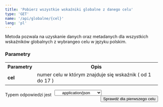 ```yaml
---
title: 'Pobierz wszystkie wskaźniki globalne z danego celu'
type: 'GET'
name: '/api/globalne/{cel}'
lang: 'pl'
---
```


Metoda pozwala na uzyskanie danych oraz metadanych dla wszystkich wskaźników globalnych z wybrangeo celu w języku polskim.

### Parametry

<table id='api_table'>
  <tr>
    <th><b>Parametry</b></th>
    <th><b>Opis</b></th>
  </tr>
  <tr>
    <td><b>cel</b></td>
    <td>numer celu w którym znajduje się wskaźnik ( od 1 do 17 )</td>
  </tr>
</table>

<p style='float:left;margin-top: 7px;'>Typem odpowiedzi jest</p>
<select style='float:left;padding: 0px 15px;width: 155px;margin-left: 10px;text-align-last: center;'>
  <option>application/json</option>
</select>

<button style='float:right;' onclick="ShowExample1()">Sprawdź dla pierwszego celu</button>

<div id='example1' style='display:none;'>

<h3 id="przykładowy-curl">Curl</h3>

<p><code class="highlighter-rouge">curl -X GET --header 'Accept: application/json' 'http://localhost:4000/sdg-indicators/api/globalne/1</code></p>

<h3 id="przykładowy-url">URL</h3>

<p><code class="highlighter-rouge">http://localhost:4000/sdg-indicators/api/globalne/1</code></p>

<h3 id="przykładowy-kod-odpowiedzi">Kod odpowiedzi</h3>

<p><code class="highlighter-rouge">200</code></p>

<h3 id="przykładowa-odpowiedź">Odpowiedź</h3>

<p><code class="highlighter-rouge">[
{
  "1":[

    {
      "1-1-1": [
        {
          "metadane": [

            {
                            "nazwa": " 1.1.1 Stopa ubóstwa według międzynarodowej granicy ubóstwa",

                            "cel": "Cel 1. Koniec z ubóstwem",

                            "zadanie": "1.1 Do 2030 roku wyeliminować skrajne ubóstwo na całym świecie aktualnie mierzone jako utrzymywanie się za mniej niż $1,25 dziennie",

                            "definicja": "Odsetek osób w gospodarstwach domowych, których dzienny dochód jest niższy od kwoty, określonej jako międzynarodowa granica ubóstwa (1,9 $ dziennie).",

                            "jednostka": "procent [%]",

                            "wymiary": "ogółem",

                            "metodologia": "Definicja wskaźnika: Odsetek osób z dochodem do dyspozycji poniżej progu zagrożenia ubóstwem, który określany jest dziennym dochodem do dyspozycji w wysokości 1,9 $. W celu zniwelowania różnic w mierzeniu ubóstwa ludnosci mieszkającej w różnych krajach zastosowano tzw. parytet siły nabywczej (PPP).  PPP to rodzaj kursów wymiany walut, które stosuje się w celu przeliczenia wskaźników ekonomicznych wyrażonych w walutach krajowych na wspólną umowną walutę.  Ze względu na zmieniające się realia ekonomiczno-społeczne, międzynarodowa granica ubóstwa musi być okresowo aktualizowana.  Obecny próg został określony w październiku 2015. Wcześniej, wg aktualizacji Banku Światowego z 2008 r. międzynarodowa granica ubóstwa wynosiła 1,25 $.",

                            "zrodlo": "Główny Urząd Statystyczny",

                            "czestotliwosc": "Dane roczne; od 2010 r.",

                            "uwagi": ""
                          }
          ],
          "dane": [
            {


            }
          ]
        }
      ]
    },

    {
      "1-2-1-a": [
        {
          "metadane": [

            {
                            "nazwa": " 1.2.1.a Stopa ubóstwa po transferach społecznych",

                            "cel": "Cel 1. Koniec z ubóstwem",

                            "zadanie": "1.2 Do 2030 roku zmniejszyć przynajmniej o połowę odsetek mężczyzn, kobiet i dzieci, cierpiących z powodu ubóstwa, we wszystkich jego wymiarach określonych zgodnie z krajowymi definicjami",

                            "definicja": "Odsetek osób, których ekwiwalentny dochód do dyspozycji (po uwzględnieniu w dochodach transferów społecznych), jest niższy od granicy ubóstwa ustalonej na poziomie 60% krajowej mediany ekwiwalentnych dochodów do dyspozycji.",

                            "jednostka": "procent [%]",

                            "wymiary": "ogółem, płeć, wiek",

                            "metodologia": "Wskaźnik obliczany jest na podstawie informacji uzyskanych z Badania EU-SILC. Badanie EU-SILC (Europejskie Badanie Dochodów i Warunków Życia) jest badaniem stałym (prowadzonym co roku), którego podmiotem są gospodarstwa domowe oraz osoby w wieku 16 lat i więcej w gospodarstwach domowych. Badanie ma charakter panelowy, tzn. wylosowaną grupę respondentów poddaje się kilkukrotnej obserwacji w odstępach czasu, dzięki czemu można zaobserwować i przeanalizować zmieniającą się sytuację, postawy, zachowania lub opinie badanej grupy. Badanie jest realizowane metodą wywiadu bezpośredniego z wykorzystaniem 2 kwestionariuszy  z których jeden służy do pozyskiwania danych dotyczących gospodarstw domowych, a drugi – danych o osobach indywidualnych.  Celem badania EU-SILC jest pozyskiwanie informacji, które umożliwiają ocenę warunków życia polskiego społeczeństwa oraz pozwalają porównać je z warunkami życia w innych krajach Unii Europejskiej. Służy temu przyjęta przez Eurostat jednolita metodologia.  W miarę potrzeb organów Unii Europejskiej w ramach badania EU-SILC prowadzone są również badania modułowe poświęcone wybranemu zagadnieniu (jest to dodatkowa ankieta realizowana jednocześnie z badaniem podstawowym). Główny Urząd Statystyczny wdrożył badanie EU-SILC w 2005 r. Jednostką badania jest gospodarstwo domowe, czyli osoby, które są lub nie są ze sobą spokrewnione, mieszkają razem i wspólnie utrzymują się (gospodarstwo domowe wieloosobowe). Gospodarstwo domowe może również tworzyć jedna osoba, która utrzymuje się samodzielnie, bez względu na to, czy mieszka sama, czy z innymi osobami (gospodarstwo domowe jednoosobowe). Ekwiwalentny dochód do dyspozycji jest to suma rocznych dochodów pieniężnych netto (po odliczeniu zaliczek na podatek dochodowy, podatków od dochodów z własności, składek na ubezpieczenie społeczne, zdrowotne) wszystkich członków gospodarstwa domowego pomniejszona o: podatki od nieruchomości, transfery pieniężne przekazane innym gospodarstwom domowym oraz saldo rozliczeń z urzędem skarbowym. Przy obliczeniach wyników z zakresu dochodów zastosowano zmodyfikowaną skalę ekwiwalentności OECD. Według tej skali:    • wagę 1 przypisuje się pierwszej osobie w gospodarstwie domowym w wieku 14 lat i więcej;   • wagę 0,5 – każdej następnej osobie w tym wieku;   • wagę 0,3 – każdemu dziecku w wieku poniżej 14 lat. Oznacza to, że granica ubóstwa skrajnego i relatywnego dla gospodarstwa 4-osobowego złożonego z dwóch osób dorosłych i dwojga dzieci jest 2,1 razy wyższa niż dla gospodarstwa 1-osobowego.",

                            "zrodlo": "Główny Urząd Statystyczny",

                            "czestotliwosc": "Dane roczne; od 2010 r.",

                            "uwagi": ""
                          }
          ],
          "dane": [
            {

                              "miasto/wieś": [
                                  {
                                      "ogółem": [
                                          {

                                              "2010" : "17.6",

                                              "2011" : "17.7",

                                              "2012" : "17.1",

                                              "2013" : "17.3",

                                              "2014" : "17.0",

                                              "2015" : "17.6",

                                              "2016" : "17.3",

                                              "2017" : "15.0",

                                              "2018" : "14.8"

                                          }
                                      ],
                                      "miasto": [
                                          {

                                              "2010" : "12.6",

                                              "2011" : "12.7",

                                              "2012" : "12.3",

                                              "2013" : "12.1",

                                              "2014" : "11.7",

                                              "2015" : "12.5",

                                              "2016" : "12.8",

                                              "2017" : "10.7",

                                              "2018" : "10.8"

                                          }
                                      ],
                                      "wieś": [
                                          {

                                              "2010" : "25.3",

                                              "2011" : "25.2",

                                              "2012" : "24.3",

                                              "2013" : "24.9",

                                              "2014" : "24.7",

                                              "2015" : "25.2",

                                              "2016" : "24.0",

                                              "2017" : "21.5",

                                              "2018" : "20.8"

                                          }
                                      ],
                                      "mężczyźni": [
                                          {

                                              "2010" : "17.4",

                                              "2011" : "17.8",

                                              "2012" : "17.1",

                                              "2013" : "17.3",

                                              "2014" : "17.2",

                                              "2015" : "18.1",

                                              "2016" : "17.1",

                                              "2017" : "15.1",

                                              "2018" : "14.6"

                                          }
                                      ],
                                      "kobiety": [
                                          {

                                              "2010" : "17.7",

                                              "2011" : "17.6",

                                              "2012" : "17.1",

                                              "2013" : "17.3",

                                              "2014" : "16.8",

                                              "2015" : "17.2",

                                              "2016" : "17.4",

                                              "2017" : "14.9",

                                              "2018" : "15.0"

                                          }
                                      ],
                                      "poniżej 6 lat": [
                                          {

                                              "2010" : "20.5",

                                              "2011" : "19.7",

                                              "2012" : "18.6",

                                              "2013" : "21.7",

                                              "2014" : "19.4",

                                              "2015" : "19.7",

                                              "2016" : "17.6",

                                              "2017" : "11.8",

                                              "2018" : "10.7"

                                          }
                                      ],
                                      "poniżej 18 lat": [
                                          {

                                              "2010" : "22.5",

                                              "2011" : "22.0",

                                              "2012" : "21.5",

                                              "2013" : "23.2",

                                              "2014" : "22.3",

                                              "2015" : "22.4",

                                              "2016" : "21.1",

                                              "2017" : "14.0",

                                              "2018" : "13.0"

                                          }
                                      ],
                                      "18-24 lata": [
                                          {

                                              "2010" : "20.9",

                                              "2011" : "20.7",

                                              "2012" : "21.8",

                                              "2013" : "21.5",

                                              "2014" : "22.0",

                                              "2015" : "22.6",

                                              "2016" : "23.5",

                                              "2017" : "20.9",

                                              "2018" : "21.1"

                                          }
                                      ],
                                      "18-64 lata": [
                                          {

                                              "2010" : "16.9",

                                              "2011" : "17.1",

                                              "2012" : "16.5",

                                              "2013" : "16.7",

                                              "2014" : "16.7",

                                              "2015" : "17.6",

                                              "2016" : "17.3",

                                              "2017" : "15.6",

                                              "2018" : "15.2"

                                          }
                                      ],
                                      "60 lat i więcej": [
                                          {

                                              "2010" : "14.0",

                                              "2011" : "14.5",

                                              "2012" : "14.0",

                                              "2013" : "12.3",

                                              "2014" : "12.3",

                                              "2015" : "13.0",

                                              "2016" : "14.0",

                                              "2017" : "15.0",

                                              "2018" : "16.2"

                                          }
                                      ],
                                      "65 lat i więcej": [
                                          {

                                              "2010" : "14.2",

                                              "2011" : "14.7",

                                              "2012" : "14.0",

                                              "2013" : "12.3",

                                              "2014" : "11.7",

                                              "2015" : "12.1",

                                              "2016" : "12.8",

                                              "2017" : "13.8",

                                              "2018" : "15.5"

                                          }
                                      ]
                                  }
                              ],
                              "płeć": [
                                  {
                                  }
                              ],
                              "wiek": [
                                  {
                                  }
                              ]


            }
          ]
        }
      ]
    }.....
   ]
  }
   ]</code></p>

</div>


<script>
function ShowExample1() {
  if($('#example1').css('display') == 'none')
  {
    $("#example1").css("display", "block");
  }else{
    $("#example1").css("display", "none");
  }
}
</script>
